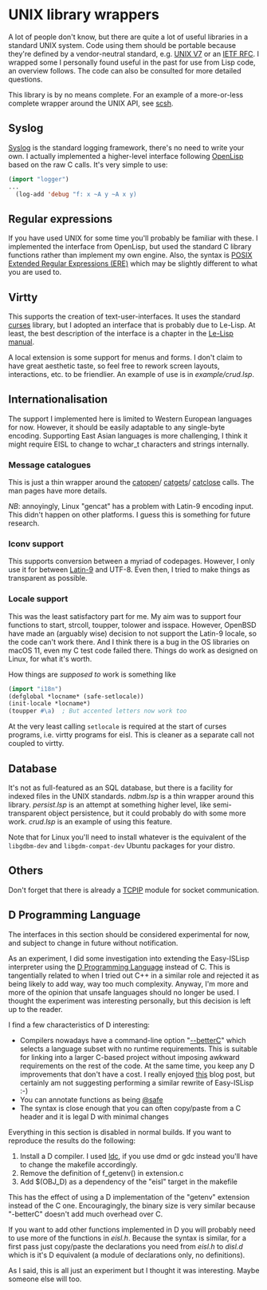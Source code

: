 # UNIX library wrappers

A lot of people don't know, but there are quite a lot of useful libraries in a standard UNIX system.
Code using them should be portable because they're defined by a vendor-neutral standard, e.g.
[UNIX V7](https://en.wikipedia.org/wiki/Single_UNIX_Specification)
or an
[IETF RFC](https://tools.ietf.org/html/rfc4506).
I wrapped some I personally found useful in the past for use from Lisp code, an overview follows.
The code can also be consulted for more detailed questions.

This library is by no means complete.
For an example of a more-or-less complete wrapper around the UNIX API, see
[scsh](https://scsh.net/docu/html/man-Z-H-1.html#node_toc_start).

## Syslog

[Syslog](https://man.openbsd.org/syslog)
is the standard logging framework, there's no need to write your own.
I actually implemented a higher-level interface following
[OpenLisp](http://www.eligis.com/)
based on the raw C calls.
It's very simple to use:

```lisp
(import "logger")
...
  (log-add 'debug "f: x ~A y ~A x y)
```

## Regular expressions

If you have used UNIX for some time you'll probably be familiar with these.
I implemented the interface from OpenLisp, but used the standard C library functions rather than implement my own engine.
Also, the syntax is 
[POSIX Extended Regular Expressions (ERE)](https://man.openbsd.org/re_format.7#EXTENDED_REGULAR_EXPRESSIONS)
which may be slightly different to what you are used to.

## Virtty

This supports the creation of text-user-interfaces.
It uses the standard
[curses](https://man.openbsd.org/curses)
library, but I adopted an interface that is probably due to Le-Lisp.
At least, the best description of the interface is a chapter in the
[Le-Lisp manual](https://github.com/c-jullien/lelisp/blob/master/manual/lelisp.pdf).

A local extension is some support for menus and forms.
I don't claim to have great aesthetic taste, so feel free to rework screen layouts, interactions, etc. to be friendlier.
An example of use is in *example/crud.lsp*.

## Internationalisation

The support I implemented here is limited to Western European languages
for now.
However, it should be easily adaptable to any single-byte encoding.
Supporting East Asian languages is more challenging, I think it might require EISL to change to wchar\_t characters and strings internally.

### Message catalogues

This is just a thin wrapper around the
[catopen](https://man.openbsd.org/catopen)/
[catgets](https://man.openbsd.org/catgets.3)/
[catclose](https://man.openbsd.org/catclose.3)
calls.
The man pages have more details.

*NB*: annoyingly, Linux "gencat" has a problem with Latin-9 encoding input.
This didn't happen on other platforms.
I guess this is something for future research.

### Iconv support

This supports conversion between a myriad of codepages.
However, I only use it for between
[Latin-9](https://en.wikipedia.org/wiki/ISO/IEC_8859-15)
and UTF-8.
Even then, I tried to make things as transparent as possible.

### Locale support

This was the least satisfactory part for me.
My aim was to support four functions to start, strcoll, toupper, tolower and isspace.
However, OpenBSD have made an (arguably wise) decision to not support the Latin-9 locale, so the code can't work there.
And I think there is a bug in the OS libraries on macOS 11, even my C test code failed there.
Things do work as designed on Linux, for what it's worth.

How things are *supposed to* work is something like

```lisp
(import "i18n")
(defglobal *locname* (safe-setlocale))
(init-locale *locname*)
(toupper #\a)  ; But accented letters now work too
```

At the very least calling `setlocale` is required at the start of curses programs, i.e. virtty programs for eisl.
This is cleaner as a separate call not coupled to virtty.

## Database

It's not as full-featured as an SQL database, but there is a facility for indexed files in the UNIX standards.
*ndbm.lsp* is a thin wrapper around this library.
*persist.lsp* is an attempt at something higher level, like semi-transparent object persistence, but it could probably do with some more work.
*crud.lsp* is an example of using this feature.

Note that for Linux you'll need to install whatever is the equivalent of the `libgdbm-dev` and `libgdm-compat-dev` Ubuntu packages for your distro.

## Others

Don't forget that there is already a
[TCPIP](TCPIP.md)
module for socket communication.

## D Programming Language

The interfaces in this section should be considered experimental for now, and subject to change in future without notification.

As an experiment, I did some investigation into extending the Easy-ISLisp interpreter using the [D Programming Language](https://dlang.org/) instead of C. This is tangentially related to when I tried out C++ in a similar role and rejected it as being likely to add way, way too much complexity. Anyway, I'm more and more of the opinion that unsafe languages should no longer be used. I thought the experiment was interesting personally, but this decision is left up to the reader.

I find a few characteristics of D interesting:

* Compilers nowadays have a command-line option "[--betterC](https://dlang.org/spec/betterc.html)" which selects a language subset with no runtime requirements. This is suitable for linking into a larger C-based project without imposing awkward requirements on the rest of the code. At the same time, you keep any D improvements that don't have a cost. I really enjoyed [this](https://dlang.org/blog/2018/06/11/dasbetterc-converting-make-c-to-d/) blog post, but certainly am not suggesting performing a similar rewrite of Easy-ISLisp :-)
* You can annotate functions as being [@safe](https://dlang.org/articles/safed.html)
* The syntax is close enough that you can often copy/paste from a C header and it is legal D with minimal changes

Everything in this section is disabled in normal builds. If you want to reproduce the results do the following:

1. Install a D compiler. I used [ldc](https://wiki.dlang.org/LDC), if you use dmd or gdc instead you'll have to change the makefile accordingly.
2. Remove the definition of f_getenv() in extension.c
3. Add $(OBJ_D) as a dependency of the "eisl" target in the makefile

This has the effect of using a D implementation of the "getenv" extension instead of the C one. Encouragingly, the binary size is very similar because "-betterC" doesn't add much overhead over C.

If you want to add other functions implemented in D you will probably need to use more of the functions in *eisl.h*. Because the syntax is similar, for a first pass just copy/paste the declarations you need from *eisl.h* to *disl.d* which is it's D equivalent (a module of declarations only, no definitions).

As I said, this is all just an experiment but I thought it was interesting. Maybe someone else will too.
